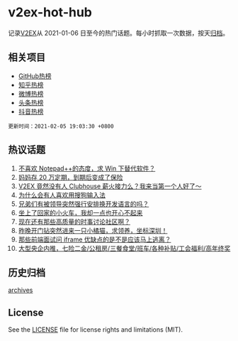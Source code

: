 # v2ex-hot-hub

 记录[V2EX](https://www.v2ex.com/)从 2021-01-06 日至今的热门话题。每小时抓取一次数据，按天[归档](archives)。
 
 ## 相关项目

- [GitHub热榜](https://github.com/lonnyzhang423/github-hot-hub)
- [知乎热榜](https://github.com/lonnyzhang423/zhihu-hot-hub)
- [微博热榜](https://github.com/lonnyzhang423/weibo-hot-hub)
- [头条热榜](https://github.com/lonnyzhang423/toutiao-hot-hub)
- [抖音热榜](https://github.com/lonnyzhang423/douyin-hot-hub)


 `更新时间：2021-02-05 19:03:30 +0800`

## 热议话题

1. [不喜欢 Notepad++的态度，求 Win 下替代软件？](https://www.v2ex.com/t/751483)
1. [妈妈存 20 万定期，到期后变成了保险](https://www.v2ex.com/t/751490)
1. [V2EX 竟然没有人 Clubhouse 薪火接力么？我来当第一个人好了～](https://www.v2ex.com/t/751613)
1. [为什么会有人喜欢用搜狗输入法](https://www.v2ex.com/t/751426)
1. [兄弟们有被领导突然强行安排换开发语言的吗？](https://www.v2ex.com/t/751355)
1. [坐上了回家的小火车，我却一点也开心不起来](https://www.v2ex.com/t/751388)
1. [现在还有那些高质量的时事讨论社区啊？](https://www.v2ex.com/t/751371)
1. [昨晚开门钻突然进来一只小橘猫，求领养，坐标深圳！](https://www.v2ex.com/t/751440)
1. [那些前端面试问 iframe 优缺点的是不是应该马上逃离？](https://www.v2ex.com/t/751502)
1. [大型央企内推，七险二金/公租房/三餐食堂/班车/各种补贴/工会福利/高年终奖](https://www.v2ex.com/t/751375)

## 历史归档

[archives](archives)

## License

See the [LICENSE](LICENSE) file for license rights and limitations (MIT).
